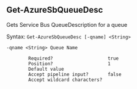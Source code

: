 ## Get-AzureSbQueueDesc ##

Gets Service Bus QueueDescription for a queue

Syntax: `Get-AzureSbQueueDesc [-qname] <String>`

```
-qname <String> Queue Name
        
        Required?                    true
        Position?                    1
        Default value                
        Accept pipeline input?       false
        Accept wildcard characters?  
```